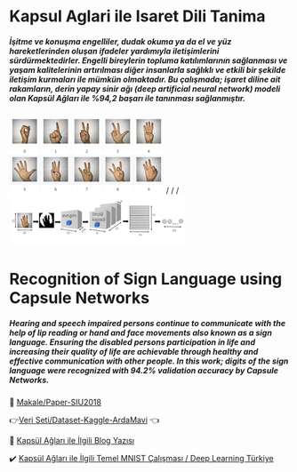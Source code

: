 # Kapsul Aglari ile Isaret Dili Tanima
##### İşitme ve konuşma engelliler, dudak okuma ya da el ve yüz hareketlerinden oluşan ifadeler yardımıyla iletişimlerini sürdürmektedirler. Engelli bireylerin topluma katılımlarının sağlanması ve yaşam kalitelerinin artırılması diğer insanlarla sağlıklı ve etkili bir şekilde iletişim kurmaları ile mümkün olmaktadır. Bu çalışmada; işaret diline ait rakamların, derin yapay sinir ağı (deep artificial neural network) modeli olan Kapsül Ağları ile **%94,2** başarı ile tanınması sağlanmıştır. 

![Veri Seti / Dataset](Dataset.png) / / / 
![İşaret Dili Tanıma için Kapsül Modeli / Sign Language using Capsule Networks](ModelImage.png)


# Recognition of Sign Language using Capsule Networks
##### Hearing and speech impaired persons continue to communicate with the help of lip reading or hand and face movements also known as a sign language. Ensuring the disabled persons participation in life and increasing their quality of life are achievable through healthy and effective communication with other people. In this work; digits of the sign language were recognized with **94.2%** validation accuracy by Capsule Networks.


:memo: [Makale/Paper-SIU2018](http://www.siu2018.org/)

:point_right:[Veri Seti/Dataset-Kaggle-ArdaMavi](https://www.kaggle.com/ardamavi/sign-language-digits-dataset) :point_left:

:pill: [Kapsül Ağları ile İlgili Blog Yazısı](https://medium.com/deep-learning-turkiye/yapay-zekan%C4%B1n-yeni-ve-%C3%A7ekici-mimarisi-kaps%C3%BCl-a%C4%9F%C4%B1na-uygulamal%C4%B1-bir-bak%C4%B1%C5%9F-ef7310e3d847)

:heavy_check_mark: [Kapsül Ağları ile İlgili Temel MNIST Çalışması / Deep Learning Türkiye](https://github.com/deeplearningturkiye/kapsul-agi-capsule-network)
